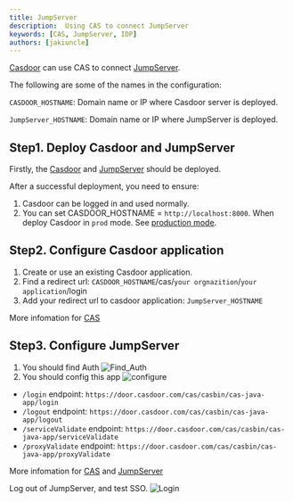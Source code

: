 ```yaml
---
title: JumpServer
description:  Using CAS to connect JumpServer
keywords: [CAS, JumpServer, IDP]
authors: [jakiuncle]
---
```


[Casdoor](/docs/basic/server-installation) can use CAS to connect [JumpServer](https://github.com/jumpserver/jumpserver/).

The following are some of the names in the configuration:

`CASDOOR_HOSTNAME`: Domain name or IP where Casdoor server is deployed.

`JumpServer_HOSTNAME`: Domain name or IP where JumpServer is deployed.

## Step1. Deploy Casdoor and JumpServer

Firstly, the [Casdoor](/docs/basic/server-installation) and [JumpServer](https://github.com/jumpserver/jumpserver/) should be deployed.

After a successful deployment, you need to ensure:

1. Casdoor can be logged in and used normally.
2. You can set CASDOOR_HOSTNAME = `http://localhost:8000`. When deploy Casdoor in `prod` mode. See [production mode](https://casdoor.org/docs/basic/server-installation#production-mode).

## Step2. Configure Casdoor application

1. Create or use an existing Casdoor application.
2. Find a redirect url: `CASDOOR_HOSTNAME`/cas/`your orgnazition`/`your application`/login
3. Add your redirect url to casdoor application: `JumpServer_HOSTNAME`

More infomation for [CAS](https://casdoor.org/docs/how-to-connect/cas)

## Step3. Configure JumpServer

1. You should find Auth ![Find_Auth](/img/integration/python/Auth.png)
2. You should config this app ![configure](/img/integration/python/jumpServer.png)

- `/login` endpoint: `https://door.casdoor.com/cas/casbin/cas-java-app/login`
- `/logout` endpoint: `https://door.casdoor.com/cas/casbin/cas-java-app/logout`
- `/serviceValidate` endpoint: `https://door.casdoor.com/cas/casbin/cas-java-app/serviceValidate`
- `/proxyValidate` endpoint: `https://door.casdoor.com/cas/casbin/cas-java-app/proxyValidate`

More infomation for [CAS](https://casdoor.org/docs/how-to-connect/cas) and [JumpServer](https://docs.jumpserver.org/zh/master/admin-guide/authentication/cas/)

Log out of JumpServer, and test SSO.
![Login](/img/integration/python/login.gif)

